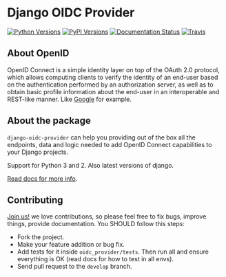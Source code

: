 # Django OIDC Provider

[![Python Versions](https://img.shields.io/pypi/pyversions/django-oidc-provider.svg)](https://pypi.python.org/pypi/django-oidc-provider)
[![PyPI Versions](https://img.shields.io/pypi/v/django-oidc-provider.svg)](https://pypi.python.org/pypi/django-oidc-provider)
[![Documentation Status](https://readthedocs.org/projects/django-oidc-provider/badge/?version=v0.4.x)](http://django-oidc-provider.readthedocs.io/en/v0.4.x/?badge=v0.4.x)
[![Travis](https://travis-ci.org/juanifioren/django-oidc-provider.svg?branch=v0.4.x)](https://travis-ci.org/juanifioren/django-oidc-provider)

## About OpenID

OpenID Connect is a simple identity layer on top of the OAuth 2.0 protocol, which allows computing clients to verify the identity of an end-user based on the authentication performed by an authorization server, as well as to obtain basic profile information about the end-user in an interoperable and REST-like manner. Like [Google](https://developers.google.com/identity/protocols/OpenIDConnect) for example.

## About the package

`django-oidc-provider` can help you providing out of the box all the endpoints, data and logic needed to add OpenID Connect capabilities to your Django projects.

Support for Python 3 and 2. Also latest versions of django.

[Read docs for more info](http://django-oidc-provider.readthedocs.org/).

## Contributing

[Join us!](https://github.com/juanifioren/django-oidc-provider/graphs/contributors) we love contributions, so please feel free to fix bugs, improve things, provide documentation. You SHOULD follow this steps:

* Fork the project.
* Make your feature addition or bug fix.
* Add tests for it inside `oidc_provider/tests`. Then run all and ensure everything is OK (read docs for how to test in all envs).
* Send pull request to the `develop` branch.

